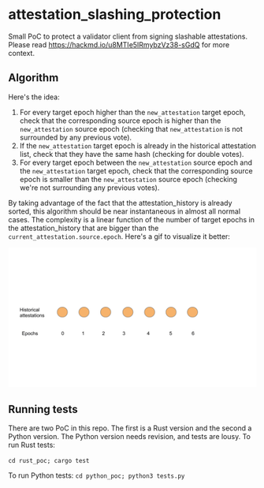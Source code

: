 # attestation_slashing_protection
Small PoC to protect a validator client from signing slashable attestations. Please read https://hackmd.io/u8MTIe5IRmybzVz38-sGdQ for more context.

## Algorithm
Here's the idea:
  1. For every target epoch higher than the `new_attestation` target epoch, check that the corresponding source epoch is higher than the `new_attestation` source epoch (checking that `new_attestation` is not surrounded by any previous vote).
  2. If the `new_attestation` target epoch is already in the historical attestation list, check that they have the same hash (checking for double votes).
  3. For every target epoch between the `new_attestation` source epoch and the `new_attestation` target epoch, check that the corresponding source epoch is smaller than the `new_attestation` source epoch (checking we're not surrounding any previous votes).


By taking advantage of the fact that the attestation_history is already sorted, this algorithm should be near instantaneous in almost all normal cases. The complexity is a linear function of the number of target epochs in the attestation_history that are bigger than the `current_attestation.source.epoch`.
Here's a gif to visualize it better:

![](attestation_algorithm.gif)


## Running tests
There are two PoC in this repo. The first is a Rust version and the second a Python version.
The Python version needs revision, and tests are lousy.
To run Rust tests:

`cd rust_poc; cargo test`

To run Python tests:
`cd python_poc; python3 tests.py`
